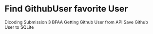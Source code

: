 # Find GithubUser favorite User
 Dicoding Submission 3 BFAA
 Getting Github User from API
 Save Github User to SQLite
